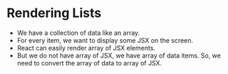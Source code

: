 # Rendering Lists

- We have a collection of data like an array.
- For every item, we want to display some JSX on the screen.
- React can easily render array of JSX elements.
- But we do not have array of JSX, we have array of data items. So, we need to convert the array of data to array of JSX.

